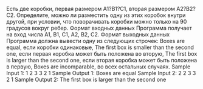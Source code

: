 Есть две коробки, первая размером A1?B1?C1, вторая размером A2?B2?C2. Определите, можно ли разместить одну из этих коробок внутри другой, при условии, что поворачивать коробки можно только на 90 градусов вокруг ребер.
Формат входных данных
Программа получает на вход числа A1, B1, C1, A2, B2, C2.
Формат выходных данных
Программа должна вывести одну из следующих строчек: 
Boxes are equal, если коробки одинаковые, 
The first box is smaller than the second one, если первая коробка может быть положена во вторую, 
The first box is larger than the second one, если вторая коробка может быть положена в первую, 
Boxes are incomparable, во всех остальных случаях.
Sample Input 1:
1
2
3
3
2
1
Sample Output 1:
Boxes are equal
Sample Input 2:
2
2
3
3
2
1
Sample Output 2:
The first box is larger than the second one